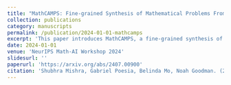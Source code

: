 ```yaml
---
title: "MathCAMPS: Fine-grained Synthesis of Mathematical Problems From Human Curricula"
collection: publications
category: manuscripts
permalink: /publication/2024-01-01-mathcamps
excerpt: 'This paper introduces MathCAMPS, a fine-grained synthesis of mathematical problems from human curricula.'
date: 2024-01-01
venue: 'NeurIPS Math-AI Workshop 2024'
slidesurl: ''
paperurl: 'https://arxiv.org/abs/2407.00900'
citation: 'Shubhra Mishra, Gabriel Poesia, Belinda Mo, Noah Goodman. (2024). &quot;MathCAMPS: Fine-grained Synthesis of Mathematical Problems From Human Curricula.&quot; <i>NeurIPS Math-AI Workshop 2024</i>.'
---
```

